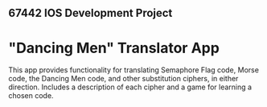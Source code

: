 ## 67442 IOS Development Project
# "Dancing Men" Translator App

This app provides functionality for translating Semaphore Flag code, Morse code, the Dancing Men code, and other substitution ciphers, in either direction. Includes a description of each cipher and a game for learning a chosen code.